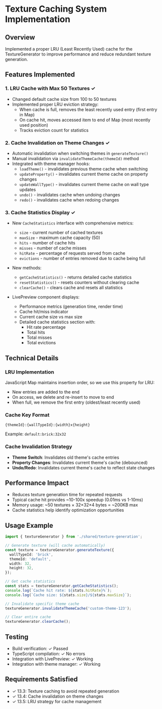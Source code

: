 # Texture Caching System Implementation

## Overview
Implemented a proper LRU (Least Recently Used) cache for the TextureGenerator to improve performance and reduce redundant texture generation.

## Features Implemented

### 1. LRU Cache with Max 50 Textures ✓
- Changed default cache size from 100 to 50 textures
- Implemented proper LRU eviction strategy:
  - When cache is full, removes the least recently used entry (first entry in Map)
  - On cache hit, moves accessed item to end of Map (most recently used position)
  - Tracks eviction count for statistics

### 2. Cache Invalidation on Theme Changes ✓
- Automatic invalidation when switching themes in `generateTexture()`
- Manual invalidation via `invalidateThemeCache(themeId)` method
- Integrated with theme manager hooks:
  - `loadTheme()` - invalidates previous theme cache when switching
  - `updateProperty()` - invalidates current theme cache on property changes
  - `updateWallType()` - invalidates current theme cache on wall type updates
  - `undo()` - invalidates cache when undoing changes
  - `redo()` - invalidates cache when redoing changes

### 3. Cache Statistics Display ✓
- New `CacheStatistics` interface with comprehensive metrics:
  - `size` - current number of cached textures
  - `maxSize` - maximum cache capacity (50)
  - `hits` - number of cache hits
  - `misses` - number of cache misses
  - `hitRate` - percentage of requests served from cache
  - `evictions` - number of entries removed due to cache being full

- New methods:
  - `getCacheStatistics()` - returns detailed cache statistics
  - `resetStatistics()` - resets counters without clearing cache
  - `clearCache()` - clears cache and resets all statistics

- LivePreview component displays:
  - Performance metrics (generation time, render time)
  - Cache hit/miss indicator
  - Current cache size vs max size
  - Detailed cache statistics section with:
    - Hit rate percentage
    - Total hits
    - Total misses
    - Total evictions

## Technical Details

### LRU Implementation
JavaScript Map maintains insertion order, so we use this property for LRU:
- New entries are added to the end
- On access, we delete and re-insert to move to end
- When full, we remove the first entry (oldest/least recently used)

### Cache Key Format
```
{themeId}:{wallTypeId}:{width}x{height}
```
Example: `default:brick:32x32`

### Cache Invalidation Strategy
- **Theme Switch**: Invalidates old theme's cache entries
- **Property Changes**: Invalidates current theme's cache (debounced)
- **Undo/Redo**: Invalidates current theme's cache to reflect state changes

## Performance Impact
- Reduces texture generation time for repeated requests
- Typical cache hit provides ~10-100x speedup (0.01ms vs 1-10ms)
- Memory usage: ~50 textures × 32×32×4 bytes = ~200KB max
- Cache statistics help identify optimization opportunities

## Usage Example

```typescript
import { textureGenerator } from './shared/texture-generation';

// Generate texture (will cache automatically)
const texture = textureGenerator.generateTexture({
  wallTypeId: 'brick',
  themeId: 'default',
  width: 32,
  height: 32,
});

// Get cache statistics
const stats = textureGenerator.getCacheStatistics();
console.log(`Cache hit rate: ${stats.hitRate}%`);
console.log(`Cache size: ${stats.size}/${stats.maxSize}`);

// Invalidate specific theme cache
textureGenerator.invalidateThemeCache('custom-theme-123');

// Clear entire cache
textureGenerator.clearCache();
```

## Testing
- Build verification: ✓ Passed
- TypeScript compilation: ✓ No errors
- Integration with LivePreview: ✓ Working
- Integration with theme manager: ✓ Working

## Requirements Satisfied
- ✓ 13.3: Texture caching to avoid repeated generation
- ✓ 13.4: Cache invalidation on theme changes
- ✓ 13.5: LRU strategy for cache management
